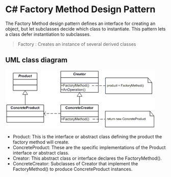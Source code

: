 # C# Factory Method Design Pattern
The Factory Method design pattern defines an interface for creating an object, but let subclasses decide which class to instantiate. This pattern lets a class defer instantiation to subclasses. <br>
>Factory : Creates an instance of several derived classes

## UML class diagram
![UML or Class Diagram ](factory_UML.png)

* Product: This is the interface or abstract class defining the product the factory method will create.
* ConcreteProduct: These are the specific implementations of the Product interface or abstract class.
* Creator: This abstract class or interface declares the FactoryMethod().
* ConcreteCreator: Subclasses of Creator that implement the FactoryMethod() to produce ConcreteProduct instances.